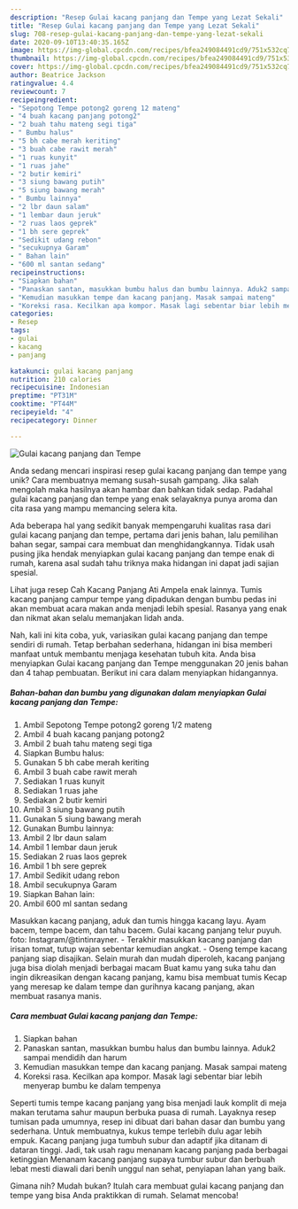 ```yaml
---
description: "Resep Gulai kacang panjang dan Tempe yang Lezat Sekali"
title: "Resep Gulai kacang panjang dan Tempe yang Lezat Sekali"
slug: 708-resep-gulai-kacang-panjang-dan-tempe-yang-lezat-sekali
date: 2020-09-10T13:40:35.165Z
image: https://img-global.cpcdn.com/recipes/bfea249084491cd9/751x532cq70/gulai-kacang-panjang-dan-tempe-foto-resep-utama.jpg
thumbnail: https://img-global.cpcdn.com/recipes/bfea249084491cd9/751x532cq70/gulai-kacang-panjang-dan-tempe-foto-resep-utama.jpg
cover: https://img-global.cpcdn.com/recipes/bfea249084491cd9/751x532cq70/gulai-kacang-panjang-dan-tempe-foto-resep-utama.jpg
author: Beatrice Jackson
ratingvalue: 4.4
reviewcount: 7
recipeingredient:
- "Sepotong Tempe potong2 goreng 12 mateng"
- "4 buah kacang panjang potong2"
- "2 buah tahu mateng segi tiga"
- " Bumbu halus"
- "5 bh cabe merah keriting"
- "3 buah cabe rawit merah"
- "1 ruas kunyit"
- "1 ruas jahe"
- "2 butir kemiri"
- "3 siung bawang putih"
- "5 siung bawang merah"
- " Bumbu lainnya"
- "2 lbr daun salam"
- "1 lembar daun jeruk"
- "2 ruas laos geprek"
- "1 bh sere geprek"
- "Sedikit udang rebon"
- "secukupnya Garam"
- " Bahan lain"
- "600 ml santan sedang"
recipeinstructions:
- "Siapkan bahan"
- "Panaskan santan, masukkan bumbu halus dan bumbu lainnya. Aduk2 sampai mendidih dan harum"
- "Kemudian masukkan tempe dan kacang panjang. Masak sampai mateng"
- "Koreksi rasa. Kecilkan apa kompor. Masak lagi sebentar biar lebih menyerap bumbu ke dalam tempenya"
categories:
- Resep
tags:
- gulai
- kacang
- panjang

katakunci: gulai kacang panjang 
nutrition: 210 calories
recipecuisine: Indonesian
preptime: "PT31M"
cooktime: "PT44M"
recipeyield: "4"
recipecategory: Dinner

---
```



![Gulai kacang panjang dan Tempe](https://img-global.cpcdn.com/recipes/bfea249084491cd9/751x532cq70/gulai-kacang-panjang-dan-tempe-foto-resep-utama.jpg)

Anda sedang mencari inspirasi resep gulai kacang panjang dan tempe yang unik? Cara membuatnya memang susah-susah gampang. Jika salah mengolah maka hasilnya akan hambar dan bahkan tidak sedap. Padahal gulai kacang panjang dan tempe yang enak selayaknya punya aroma dan cita rasa yang mampu memancing selera kita.

Ada beberapa hal yang sedikit banyak mempengaruhi kualitas rasa dari gulai kacang panjang dan tempe, pertama dari jenis bahan, lalu pemilihan bahan segar, sampai cara membuat dan menghidangkannya. Tidak usah pusing jika hendak menyiapkan gulai kacang panjang dan tempe enak di rumah, karena asal sudah tahu triknya maka hidangan ini dapat jadi sajian spesial.

Lihat juga resep Cah Kacang Panjang Ati Ampela enak lainnya. Tumis kacang panjang campur tempe yang dipadukan dengan bumbu pedas ini akan membuat acara makan anda menjadi lebih spesial. Rasanya yang enak dan nikmat akan selalu memanjakan lidah anda.


Nah, kali ini kita coba, yuk, variasikan gulai kacang panjang dan tempe sendiri di rumah. Tetap berbahan sederhana, hidangan ini bisa memberi manfaat untuk membantu menjaga kesehatan tubuh kita. Anda bisa menyiapkan Gulai kacang panjang dan Tempe menggunakan 20 jenis bahan dan 4 tahap pembuatan. Berikut ini cara dalam menyiapkan hidangannya.

<!--inarticleads1-->

##### Bahan-bahan dan bumbu yang digunakan dalam menyiapkan Gulai kacang panjang dan Tempe:

1. Ambil Sepotong Tempe potong2 goreng 1/2 mateng
1. Ambil 4 buah kacang panjang potong2
1. Ambil 2 buah tahu mateng segi tiga
1. Siapkan  Bumbu halus:
1. Gunakan 5 bh cabe merah keriting
1. Ambil 3 buah cabe rawit merah
1. Sediakan 1 ruas kunyit
1. Sediakan 1 ruas jahe
1. Sediakan 2 butir kemiri
1. Ambil 3 siung bawang putih
1. Gunakan 5 siung bawang merah
1. Gunakan  Bumbu lainnya:
1. Ambil 2 lbr daun salam
1. Ambil 1 lembar daun jeruk
1. Sediakan 2 ruas laos geprek
1. Ambil 1 bh sere geprek
1. Ambil Sedikit udang rebon
1. Ambil secukupnya Garam
1. Siapkan  Bahan lain:
1. Ambil 600 ml santan sedang


Masukkan kacang panjang, aduk dan tumis hingga kacang layu. Ayam bacem, tempe bacem, dan tahu bacem. Gulai kacang panjang telur puyuh. foto: Instagram/@tintinrayner. - Terakhir masukkan kacang panjang dan irisan tomat, tutup wajan sebentar kemudian angkat. - Oseng tempe kacang panjang siap disajikan. Selain murah dan mudah diperoleh, kacang panjang juga bisa diolah menjadi berbagai macam Buat kamu yang suka tahu dan ingin dikreasikan dengan kacang panjang, kamu bisa membuat tumis Kecap yang meresap ke dalam tempe dan gurihnya kacang panjang, akan membuat rasanya manis. 

<!--inarticleads2-->

##### Cara membuat Gulai kacang panjang dan Tempe:

1. Siapkan bahan
1. Panaskan santan, masukkan bumbu halus dan bumbu lainnya. Aduk2 sampai mendidih dan harum
1. Kemudian masukkan tempe dan kacang panjang. Masak sampai mateng
1. Koreksi rasa. Kecilkan apa kompor. Masak lagi sebentar biar lebih menyerap bumbu ke dalam tempenya


Seperti tumis tempe kacang panjang yang bisa menjadi lauk komplit di meja makan terutama sahur maupun berbuka puasa di rumah. Layaknya resep tumisan pada umumnya, resep ini dibuat dari bahan dasar dan bumbu yang sederhana. Untuk membuatnya, kukus tempe terlebih dulu agar lebih empuk. Kacang panjang juga tumbuh subur dan adaptif jika ditanam di dataran tinggi. Jadi, tak usah ragu menanam kacang panjang pada berbagai ketinggian Menanam kacang panjang supaya tumbur subur dan berbuah lebat mesti diawali dari benih unggul nan sehat, penyiapan lahan yang baik. 

Gimana nih? Mudah bukan? Itulah cara membuat gulai kacang panjang dan tempe yang bisa Anda praktikkan di rumah. Selamat mencoba!
